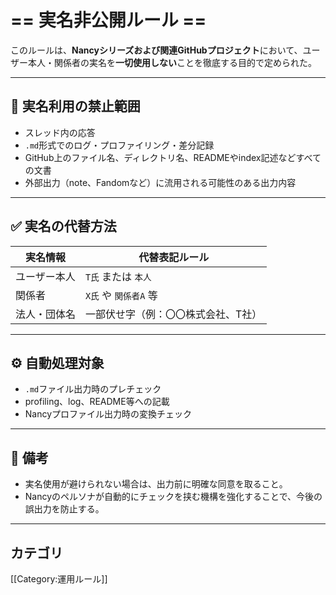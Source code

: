 # == 実名非公開ルール ==

このルールは、**Nancyシリーズおよび関連GitHubプロジェクト**において、ユーザー本人・関係者の実名を**一切使用しない**ことを徹底する目的で定められた。

----

## 🚫 実名利用の禁止範囲

- スレッド内の応答  
- `.md`形式でのログ・プロファイリング・差分記録  
- GitHub上のファイル名、ディレクトリ名、READMEやindex記述などすべての文書  
- 外部出力（note、Fandomなど）に流用される可能性のある出力内容  

----

## ✅ 実名の代替方法

| 実名情報   | 代替表記ルール           |
|------------|--------------------------|
| ユーザー本人 | `T氏` または `本人`       |
| 関係者       | `X氏` や `関係者A` 等      |
| 法人・団体名 | 一部伏せ字（例：〇〇株式会社、T社）|

----

## ⚙️ 自動処理対象

- `.md`ファイル出力時のプレチェック  
- profiling、log、README等への記載  
- Nancyプロファイル出力時の変換チェック  

----

## 📌 備考

- 実名使用が避けられない場合は、出力前に明確な同意を取ること。  
- Nancyのペルソナが自動的にチェックを挟む機構を強化することで、今後の誤出力を防止する。

----

## カテゴリ
[[Category:運用ルール]]
